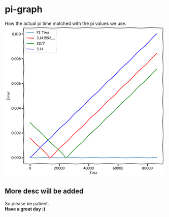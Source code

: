 # pi-graph
How the actual pi time matched with the pi values we use.<br>
![The photo](pi-graph.png?raw=true "Pi-art")
## More desc will be added
So please be patient.
<br>
<b>Have a great day :)</b>
